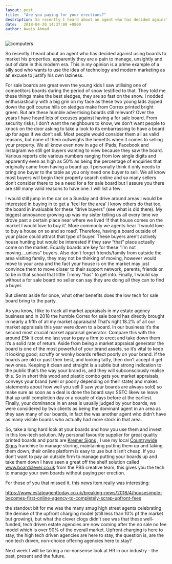 ```yaml
---
layout: post
title:  "Are you paying for your erections?"
description: So recently I heard about an agent who has decided against using boards to market his properties, apparently they are a...
date:   2018-04-20 14:37:00 +0800
author: Awais Ahmad
---
```


![computers]({{site.url}}/images/Forsale-boards.jpg)

So recently I heard about an agent who has decided against using boards to market his properties, apparently they are a pain to manage, unsightly and out of date in this modern era. This in my opinion is a prime example of a silly sod who wants to use the idea of technology and modern marketing as an excuse to justify his own laziness.
<!--more-->
For sale boards are great even the young kids I saw utilising one of competitors boards during the period of snow testified to that. They told me these things make the best sledges, they are so fast on the snow. I nodded enthusiastically with a big grin on my face as these two young lads zipped down the golf course hills on sledges make from Correx printed bright green. But are these humble advertising boards still relevant?
Over the years I have heard lots of excuses against having a for sale board. From security risks, I don’t want the neighbours to know, we don’t want people to knock on the door asking to take a look to its embarrassing to have a board up for ages if we don’t sell.  Most people would consider them all as valid reasons, but none of them outweighs the benefits when it comes to selling your property. We all know even now in age of iPads, Facebook and Instagram we still get buyers wanting to view because they saw the board. Various reports cite various numbers ranging from low single digits and apparently even as high as 50% as being the percentage of enquiries that originally came from having a board up. I personally think it only needs to bring one buyer to the table as you only need one buyer to sell.
We all know most buyers will begin their property search online and so many sellers don’t consider there to be a need for a for sale board but I assure you there are still many valid reasons to have one. I will list a few:

I would still jump in the car on a Sunday and drive around areas I would be interested in buying in to get a ‘feel for the area’ I know others do that too, the board in invaluable for these “drive buyers” (see what is did there). My biggest annoyance growing up was my sister telling us all every time we drove past a certain place near where we lived ‘if that house comes on the market I would love to buy it’. More commonly we agents hear ‘I would love to buy a house on so and so road’. Therefore, having a board outside of your place could attract that type of buyer. These buyers aren’t actively house hunting but would be interested if they saw “that” place actually come on the market. Equally boards are key for these “I’m not moving….unless” buyers. Also don’t forget friends/family from outside the area visiting family, they may not be thinking of moving, however would move to your area and the fact your house is on the market may just convince them to move closer to their support network, parents, friends or to be in that school that little Timmy “has” to get into. Finally, I would say without a for sale board no seller can say they are doing all they can to find a buyer.

But clients aside for once, what other benefits does the low tech for sale board bring to the party.

As you know, I like to track all market appraisals in my estate agency business and in 2018 the humble Correx for sale board has directly brought in nearly a fifth of all my market appraisals! That’s right 18.2% of all our market appraisals this year were down to a board. In our business it’s the second most crucial market appraisal generator. Compare this with the around £5k it cost me last year to pay a firm to erect and take down them it’s a solid rate of return. Aside from being a market appraisal generator the board is one of the most powerful of your brand assets, so it’s vital to keep it looking good; scruffy or wonky boards reflect poorly on your brand. If the boards are old or past their best, and looking tatty, then don’t accept it get new ones. Keeping it clean and straight is a subtle but strong indication to the public that’s the way your brand is, and they will subconsciously realise this. So in short this wood and plastic combo gets you market appraisals, conveys your brand (well or poorly depending on their state) and makes statements about how well you sell (I saw your boards are always sold) so make sure as soon as a deal is done the board says SSTC likewise leave that up until completion day or a couple of days before at the earliest. Finally, your dominance in an area is usually judged by your boards, we were considered by two clients as being the dominant agent in an area as they saw many of our boards, in fact the was another agent who didn’t have as many visible boards who actually had more stock in that area.

So, take a long hard look at your boards and how you use them and invest in this low-tech solution. My personal favourite supplier for great quality printed boards and posts are <a href="http://www.kremersigns.co.uk/">Kremer Signs</a> , I use my local <a href="http://www.countrywidesigns.com/">Countrywide Signs</a> franchise to manage storing, maintaining putting them up and taking them down, their online platform is easy to use but it isn’t cheap. If you don’t want to pay an outside firm to manage putting your boards up and take them down I have seen a great off the shelf solution called <a href="http://www.boardclever.co.uk/">www.boardclever.co.uk</a> from the PBS creative team, this gives you the tech to manage your own boards without paying per erection.


For those of you that missed it, this news item really was interesting:

<a href="https://www.estateagenttoday.co.uk/breaking-news/2018/4/housesimple-becomes-first-online-agency-to-completely-scrap-upfront-fees">https://www.estateagenttoday.co.uk/breaking-news/2018/4/housesimple-becomes-first-online-agency-to-completely-scrap-upfront-fees</a>

the standout bit for me was the many smug high street agents celebrating the demise of the upfront charging model (still less than 10% pf the market but growing), but what the clever clogs didn’t see was that these well-funded, tech driven estate agencies are now coming after the no sale no fee model which is over 90% of the overall market. Upfront charging is here to stay, the high tech driven agencies are here to stay, the question is, are the non tech driven, non-choice offering agencies here to stay?


Next week I will be taking a no-nonsense look at HR in our industry - the past, present and the future.
